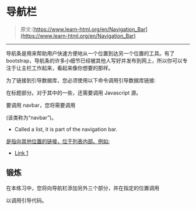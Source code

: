 # 导航栏

> 原文:[https://www.learn-html.org/en/Navigation_Bar](https://www.learn-html.org/en/Navigation_Bar)

* * *

导航条是用来帮助用户快速方便地从一个位置到达另一个位置的工具。有了 bootstrap，导航条的许多小细节已经被其他人写好并发布到网上，所以你可以专注于让主栏工作起来，看起来像你想要的那样。

为了链接到引导数据库，您必须使用以下命令调用引导数据库链接:

<link rel="stylesheet" href="link to bootstrap goes here">

在标题部分。对于其中的一些，还需要调用 Javascript 源。

要调用 navbar，您将需要调用

<nav class="navbar">(该类称为“navbar”)。</nav>

*   Called a list, it is part of the navigation bar.

[是指向其他位置的链接，位于列表内部。例如:](link)

*   [Link 1](link)

## 锻炼

在本练习中，您将向导航栏添加另外三个部分，并在指定的位置调用

<nav class="navbar">以调用引导代码。</nav>